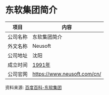 # 东软集团简介

|项目|内容|
|-----|-----|
|公司名称|东软集团简介|
|外文名称|Neusoft|
|公司地址|沈阳|
|成立时间|[1991年](https://www.it-this-year.com/1911/)|
|公司官网|https://www.neusoft.com/cn/|

资料来源: 
[百度百科-东软集团](https://baike.baidu.com/item/%E4%B8%9C%E8%BD%AF%E9%9B%86%E5%9B%A2)